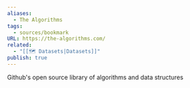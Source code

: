 ```yaml
---
aliases:
  - The Algorithms
tags:
  - sources/bookmark
URL: https://the-algorithms.com/
related:
  - "[[🗺️ Datasets|Datasets]]"
publish: true
---
```


Github's open source library of algorithms and data structures